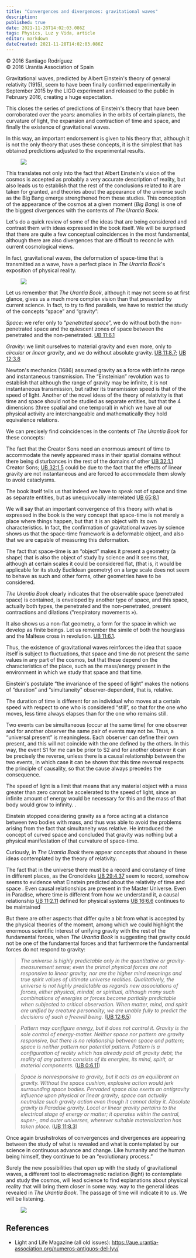 ```yaml
---
title: "Convergences and divergences: gravitational waves"
description: 
published: true
date: 2021-11-28T14:02:03.086Z
tags: Physics, Luz y Vida, article
editor: markdown
dateCreated: 2021-11-28T14:02:03.086Z
---
```


<p class="v-card v-sheet theme--light gray lighten-3 px-2">© 2016 Santiago Rodríguez<br>© 2016 Urantia Association of Spain</p>


Gravitational waves, predicted by Albert Einstein's theory of general relativity (1915), seem to have been finally confirmed experimentally in September 2015 by the LIGO experiment and released to the public in February 2016, creating a huge expectation.

This closes the series of predictions of Einstein's theory that have been corroborated over the years: anomalies in the orbits of certain planets, the curvature of light, the expansion and contraction of time and space, and finally the existence of gravitational waves.

In this way, an important endorsement is given to his theory that, although it is not the only theory that uses these concepts, it is the simplest that has obtained predictions adjusted to the experimental results.

<figure id="Figure_1" class="image urantiapedia">
<img src="/image/article/Luz_y_Vida/LyV43/08.jpg">
</figure>

This translates not only into the fact that Albert Einstein's vision of the cosmos is accepted as probably a very accurate description of reality, but also leads us to establish that the rest of the conclusions related to it are taken for granted, and theories about the appearance of the universe such as the Big Bang emerge strengthened from these studies. This conception of the appearance of the cosmos at a given moment (_Big Bang_) is one of the biggest divergences with the contents of _The Urantia Book_.

Let's do a quick review of some of the ideas that are being considered and contrast them with ideas expressed in the book itself. We will be surprised that there are quite a few conceptual coincidences in the most fundamental, although there are also divergences that are difficult to reconcile with current cosmological views.

In fact, gravitational waves, the deformation of space-time that is transmitted as a wave, have a perfect place in _The Urantia Book_'s exposition of physical reality.

<figure id="Figure_2" class="image urantiapedia">
<img src="/image/article/Luz_y_Vida/LyV43/09.jpg">
</figure>

Let us remember that _The Urantia Book_, although it may not seem so at first glance, gives us a much more complex vision than that presented by current science. In fact, to try to find parallels, we have to restrict the study of the concepts “space” and “gravity”:

_Space_: we refer only to “_penetrated space_”, we do without both the non-penetrated space and the quiescent zones of space between the penetrated and the non-penetrated. [UB 11:6.1](/en/The_Urantia_Book/11#p6_1)

_Gravity_: we limit ourselves to material gravity and even more, only to _circular or linear gravity_, and we do without absolute gravity. [UB 11:8.7](/en/The_Urantia_Book/11#p8_7); [UB 12:3.8](/en/The_Urantia_Book/12#p3_8)

Newton's mechanics (1686) assumed gravity as a force with infinite range and instantaneous transmission. The “Einsteinian” revolution was to establish that although the range of gravity may be infinite, it is not instantaneous transmission, but rather its transmission speed is that of the speed of light. Another of the novel ideas of the theory of relativity is that time and space should not be studied as separate entities, but that the 4 dimensions (three spatial and one temporal) in which we have all our physical activity are interchangeable and mathematically they hold equivalence relations.

We can precisely find coincidences in the contents of _The Urantia Book_ for these concepts:

The fact that the Creator Sons need an enormous amount of time to accommodate the newly appeared mass in their spatial domains without there being disturbances in the rest of the domains of other [UB 32:1.1](/en/The_Urantia_Book/32#p1_1) Creator Sons; [UB 32:1.5](/en/The_Urantia_Book/32#p1_5) could be due to the fact that the effects of linear gravity are not instantaneous and are forced to accommodate them slowly to avoid cataclysms.

The book itself tells us that indeed we have to speak not of space and time as separate entities, but as unequivocally interrelated [UB 65:8.1](/en/The_Urantia_Book/65#p8_1)

We will say that an important convergence of this theory with what is expressed in the book is the very concept that space-time is not merely a place where things happen, but that it is an object with its own characteristics. In fact, the confirmation of gravitational waves by science shows us that the space-time framework is a deformable object, and also that we are capable of measuring this deformation.

The fact that space-time is an “object” makes it present a geometry (a shape) that is also the object of study by science and it seems that, although at certain scales it could be considered flat, (that is, it would be applicable for its study Euclidean geometry) on a large scale does not seem to behave as such and other forms, other geometries have to be considered.

_The Urantia Book_ clearly indicates that the observable space (penetrated space) is contained, is enveloped by another type of space, and this space, actually both types, the penetrated and the non-penetrated, present contractions and dilations ("respiratory movements »).

It also shows us a non-flat geometry, a form for the space in which we develop as finite beings. Let us remember the simile of both the hourglass and the Maltese cross in revolution. [UB 11:6.1](/en/The_Urantia_Book/11#p6_1).

Thus, the existence of gravitational waves reinforces the idea that space itself is subject to fluctuations, that space and time do not present the same values in any part of the cosmos, but that these depend on the characteristics of the place, such as the mass/energy present in the environment in which we study that space and that time.

Einstein's postulate “the invariance of the speed of light” makes the notions of “duration” and “simultaneity” observer-dependent, that is, relative.

The duration of time is different for an individual who moves at a certain speed with respect to one who is considered “still”, so that for the one who moves, less time always elapses than for the one who remains still.

Two events can be simultaneous (occur at the same time) for one observer and for another observer the same pair of events may not be. Thus, a “universal present” is meaningless. Each observer can define their own present, and this will not coincide with the one defined by the others. In this way, the event S1 for me can be prior to S2 and for another observer it can be precisely the reverse, unless there is a causal relationship between the two events, in which case it can be shown that this time reversal respects the principle of causality, so that the cause always precedes the consequence.

The speed of light is a limit that means that any material object with a mass greater than zero cannot be accelerated to the speed of light, since an infinite amount of energy would be necessary for this and the mass of that body would grow to infinity. .

Einstein stopped considering gravity as a force acting at a distance between two bodies with mass, and thus was able to avoid the problems arising from the fact that simultaneity was relative. He introduced the concept of curved space and concluded that gravity was nothing but a physical manifestation of that curvature of space-time.

Curiously, in _The Urantia Book_ there appear concepts that abound in these ideas contemplated by the theory of relativity.

The fact that in the universe there must be a record and constancy of time in different places, as the Cronoldeks [UB 29:4.37](/en/The_Urantia_Book/29#p4_37) seem to record, somehow seems to evidence what Einstein predicted about the relativity of time and space . Even causal relationships are present in the Master Universe. Even in Paradise, where time is different from how we understand it, a causal relationship [UB 11:2.11](/en/The_Urantia_Book/11#p2_11) defined for physical systems [UB 16:6.6](/en/The_Urantia_Book/16#p6_6) continues to be maintained

But there are other aspects that differ quite a bit from what is accepted by the physical theories of the moment, among which we could highlight the enormous scientific interest of unifying gravity with the rest of the fundamental forces, when _The Urantia Book_ is suggesting that gravity could not be one of the fundamental forces and that furthermore the fundamental forces do not respond to gravity:

> _The universe is highly predictable only in the quantitative or gravity-measurement sense; even the primal physical forces are not responsive to linear gravity, nor are the higher mind meanings and true spirit values of ultimate universe realities. Qualitatively, the universe is not highly predictable as regards new associations of forces, either physical, mindal, or spiritual, although many such combinations of energies or forces become partially predictable when subjected to critical observation. When matter, mind, and spirit are unified by creature personality, we are unable fully to predict the decisions of such a freewill being._ ([UB 12:6.5](/en/The_Urantia_Book/12#p6_5))

> _Pattern may configure energy, but it does not control it. Gravity is the sole control of energy-matter. Neither space nor pattern are gravity responsive, but there is no relationship between space and pattern; space is neither pattern nor potential pattern. Pattern is a configuration of reality which has already paid all gravity debt; the *reality* of any pattern consists of its energies, its mind, spirit, or material components._ ([UB 0:6.11](/en/The_Urantia_Book/0#p6_11))

> _Space is nonresponsive to gravity, but it acts as an equilibrant on gravity. Without the space cushion, explosive action would jerk surrounding space bodies. Pervaded space also exerts an antigravity influence upon physical or linear gravity; space can actually neutralize such gravity action even though it cannot delay it. Absolute gravity is Paradise gravity. Local or linear gravity pertains to the electrical stage of energy or matter; it operates within the central, super-, and outer universes, wherever suitable materialization has taken place._ ([UB 11:8.3](/en/The_Urantia_Book/11#p8_3))

Once again brushstrokes of convergences and divergences are appearing between the study of what is revealed and what is contemplated by our science in continuous advance and change. Like humanity and the human being himself, they continue to be an “evolutionary process.”

Surely the new possibilities that open up with the study of gravitational waves, a different tool to electromagnetic radiation (light) to contemplate and study the cosmos, will lead science to find explanations about physical reality that will bring them closer in some way. way to the general ideas revealed in _The Urantia Book_. The passage of time will indicate it to us. We will be listening.

<figure id="Figure_1" class="image urantiapedia">
<img src="/image/article/Luz_y_Vida/LyV43/10.jpg">
</figure>

## References

- Light and Life Magazine (all old issues): https://aue.urantia-association.org/numeros-antiguos-del-lyv/

